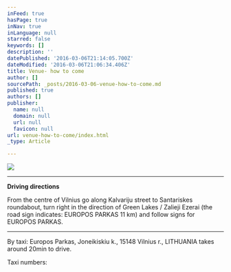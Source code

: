 ```yaml
---
inFeed: true
hasPage: true
inNav: true
inLanguage: null
starred: false
keywords: []
description: ''
datePublished: '2016-03-06T21:14:05.700Z'
dateModified: '2016-03-06T21:06:34.406Z'
title: Venue- how to come
author: []
sourcePath: _posts/2016-03-06-venue-how-to-come.md
published: true
authors: []
publisher:
  name: null
  domain: null
  url: null
  favicon: null
url: venue-how-to-come/index.html
_type: Article

---
```

![](https://the-grid-user-content.s3-us-west-2.amazonaws.com/a69f345e-fe8c-4070-9bab-482904fe3805.jpg)

****

**Driving directions**

From the centre of Vilnius go along Kalvariju 
street to Santariskes roundabout, turn right in the direction of Green Lakes / 
Zalieji Ezerai (the road sign indicates: EUROPOS PARKAS 11 km) and follow signs 
for EUROPOS PARKAS. 

****

By taxi: Europos Parkas, Joneikiskiu k., 15148 
Vilnius r., LITHUANIA takes around 20min to drive. 

Taxi numbers: